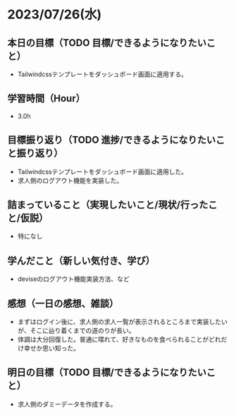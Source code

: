 
# 2023/07/26(水)

## 本日の目標（TODO 目標/できるようになりたいこと）

- Tailwindcssテンプレートをダッシュボード画面に適用する。

## 学習時間（Hour）

- 3.0h

## 目標振り返り（TODO 進捗/できるようになりたいこと振り返り）

- Tailwindcssテンプレートをダッシュボード画面に適用した。
- 求人側のログアウト機能を実装した。

## 詰まっていること（実現したいこと/現状/行ったこと/仮説）

- 特になし

## 学んだこと（新しい気付き、学び）

- deviseのログアウト機能実装方法、など

## 感想（一日の感想、雑談）

- まずはログイン後に、求人側の求人一覧が表示されるところまで実装したいが、そこに辿り着くまでの道のりが長い。
- 体調は大分回復した。普通に喋れて、好きなものを食べられることがどれだけ幸せか思い知った。

## 明日の目標（TODO 目標/できるようになりたいこと）

- 求人側のダミーデータを作成する。
